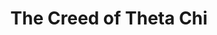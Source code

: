 ---
title: The Creed of Theta Chi
numlines: 21
numblocks: 5
blocks:
  1:
    1: I believe in Theta Chi,
    2: its traditions and its ideals.
  2:
    3: Born of sturdy manhood,
    4: nurtured by resolute men,
    5: ennobled by high and sacred purpose,
    6: it has taken its place among the educational institutions of America
    7: as a promoter of knowledge,
    8: an advancer of culture,
    9: and a builder of character.

  3:
    10: It inspires true friendship;
    11: teaches Truth, Temperance, and Tolerance,
    12: extols virtue,
    13: exacts harmony,
    14: and extends a helping hand to all who seek it.

  4:
    15: I believe in the primacy of Alma Mater;
    16: in the usefulness of my Fraternity,
    17: in its influence and its accomplishments

  5:
    18: and I shall do all in my power to perpetuate its ideals,
    19: thereby serving my God,
    20: my country,
    21: and my fellow-man.
---